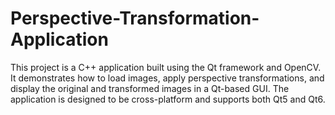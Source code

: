 # Perspective-Transformation-Application
This project is a C++ application built using the Qt framework and OpenCV. It demonstrates how to load images, apply perspective transformations, and display the original and transformed images in a Qt-based GUI. The application is designed to be cross-platform and supports both Qt5 and Qt6.

